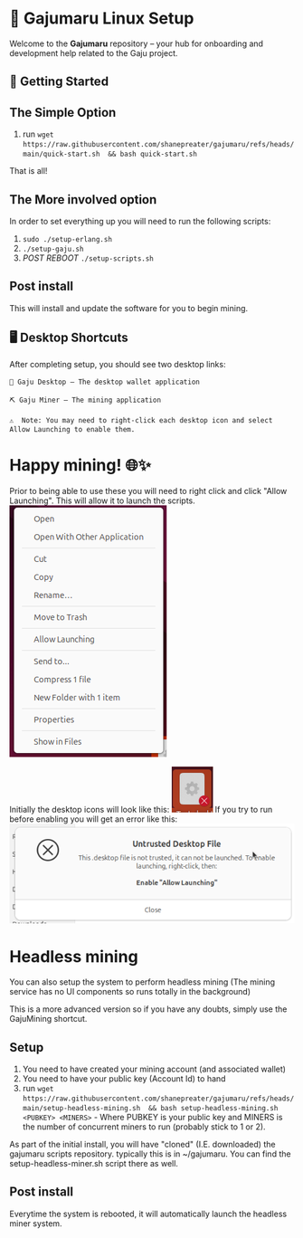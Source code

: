 # 🌳 Gajumaru Linux Setup

Welcome to the **Gajumaru** repository – your hub for onboarding and development help related to the Gaju project.

## 🚀 Getting Started
## The Simple Option
1. run `wget https://raw.githubusercontent.com/shanepreater/gajumaru/refs/heads/main/quick-start.sh  && bash quick-start.sh`

That is all!

## The More involved option
In order to set everything up you will need to run the following scripts:
1. `sudo ./setup-erlang.sh`
2. `./setup-gaju.sh`
3. *POST REBOOT* `./setup-scripts.sh`

## Post install
This will install and update the software for you to begin mining.

## 🖥️ Desktop Shortcuts

After completing setup, you should see two desktop links:

    💼 Gaju Desktop – The desktop wallet application

    ⛏️ Gaju Miner – The mining application

    ⚠️  Note: You may need to right-click each desktop icon and select Allow Launching to enable them.

Happy mining! 🌐✨
=======
Prior to being able to use these you will need to right click and click "Allow Launching". This will allow it to launch the scripts.
![Context menu](images/context-menu.png?raw=true "Context menu")

Initially the desktop icons will look like this: ![Desktop icon pre-enabling](images/icon-with-cross.png?raw=true "Cleanly installed icon")
If you try to run before enabling you will get an error like this: ![Launch error](images/launch-fail.png?raw=true "Launcher failure")


# Headless mining
You can also setup the system to perform headless mining (The mining service has no UI components so runs totally in the background)

This is a more advanced version so if you have any doubts, simply use the GajuMining shortcut.

## Setup
1. You need to have created your mining account (and associated wallet)
2. You need to have your public key (Account Id) to hand
3. run `wget https://raw.githubusercontent.com/shanepreater/gajumaru/refs/heads/main/setup-headless-mining.sh  && bash setup-headless-mining.sh <PUBKEY> <MINERS>` - Where PUBKEY is your public key and MINERS is the number of concurrent miners to run (probably stick to 1 or 2).

As part of the initial install, you will have "cloned" (I.E. downloaded) the gajumaru scripts repository. typically this is in ~/gajumaru.
You can find the setup-headless-miner.sh script there as well.

## Post install
Everytime the system is rebooted, it will automatically launch the headless miner system.

